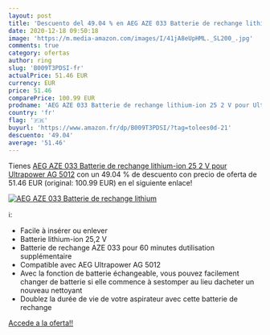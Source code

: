 ```yaml
---
layout: post
title: 'Descuento del 49.04 % en AEG AZE 033 Batterie de rechange lithium'
date: 2020-12-18 09:50:18
image: 'https://m.media-amazon.com/images/I/41jA8eUpHML._SL200_.jpg'
comments: true
category: ofertas
author: ring
slug: 'B009T3PDSI-fr'
actualPrice: 51.46 EUR
currency: EUR
price: 51.46
comparePrice: 100.99 EUR
prodname: 'AEG AZE 033 Batterie de rechange lithium-ion 25 2 V pour Ultrapower AG 5012'
country: 'fr'
flag: '🇫🇷'
buyurl: 'https://www.amazon.fr/dp/B009T3PDSI/?tag=tolees0d-21'
descuento: '49.04'
average: '51.46'
---
```


Tienes [AEG AZE 033 Batterie de rechange lithium-ion 25 2 V pour Ultrapower AG 5012](https://www.amazon.fr/dp/B009T3PDSI/?tag=tolees0d-21) con un 49.04 % de descuento con precio de oferta de 51.46 EUR (original: 100.99 EUR) en el siguiente enlace!

[![AEG AZE 033 Batterie de rechange lithium](https://m.media-amazon.com/images/I/41jA8eUpHML._SL200_.jpg)](https://www.amazon.fr/dp/B009T3PDSI/?tag=tolees0d-21)

ℹ️:

- Facile à insérer ou enlever
- Batterie lithium-ion 25,2 V
- Batterie de rechange AZE 033 pour 60 minutes dutilisation supplémentaire
- Compatible avec AEG Ultrapower AG 5012
- Avec la fonction de batterie échangeable, vous pouvez facilement changer de batterie si elle commence à sestomper au lieu dacheter un nouveau nettoyant
- Doublez la durée de vie de votre aspirateur avec cette batterie de rechange

[Accede a la oferta!!](https://www.amazon.fr/dp/B009T3PDSI/?tag=tolees0d-21)
